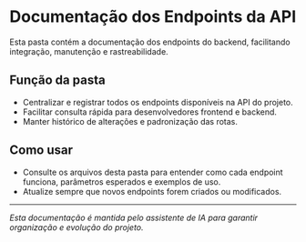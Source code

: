 # Documentação dos Endpoints da API

Esta pasta contém a documentação dos endpoints do backend, facilitando integração, manutenção e rastreabilidade.

## Função da pasta
- Centralizar e registrar todos os endpoints disponíveis na API do projeto.
- Facilitar consulta rápida para desenvolvedores frontend e backend.
- Manter histórico de alterações e padronização das rotas.

## Como usar
- Consulte os arquivos desta pasta para entender como cada endpoint funciona, parâmetros esperados e exemplos de uso.
- Atualize sempre que novos endpoints forem criados ou modificados.

---
*Esta documentação é mantida pelo assistente de IA para garantir organização e evolução do projeto.*
